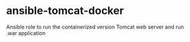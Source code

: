 # ansible-tomcat-docker
Ansible role to run the containerized version Tomcat web server and run .war application
